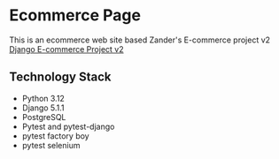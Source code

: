 # Ecommerce Page

This is an ecommerce web site based Zander's E-commerce project v2
[Django E-commerce Project v2](https://youtu.be/EbLEyM9SyZQ?si=ZWv0Ha6-doBYVMPU)

## Technology Stack

- Python 3.12
- Django 5.1.1
- PostgreSQL
- Pytest and pytest-django
- pytest factory boy
- pytest selenium
